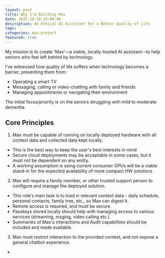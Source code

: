 ```yaml
---
layout: post
title: Why I'm Building Max
date: 2025-10-16 15:09:00
description: An Ethical AI Assistant for a Better Quality of Life
tags:
categories: max-project
featured: true
---
```


My mission is to create 'Max'—a viable, locally-hosted AI assistant—to help seniors who feel left behind by technology.

I've witnessed how quality of life suffers when technology becomes a barrier, preventing them from:
- Operating a smart TV
- Messaging, calling or video-chatting with family and friends
- Managing appointments or navigating their environment

The initial focus/priority is on the seniors struggling with mild to moderate dementia.

## Core Principles

1. Max must be capable of running on locally deployed hardware with all context data and collected data kept locally.
  - This is the best way to keep the user's best interests in mind
  - Secure cloud deployments may be acceptable in some cases, but it must not be dependent on any entity.
  - A working assumption is using current consumer GPUs will be a viable stand-in for the expected availability of more compact HW solutions
2. Max will require a family member, or other trusted support person to configure and manage the deployed solution.
  - This role's main task is to load in relevant context data - daily schedule, personal contacts, family tree, etc., so Max can digest it. 
  - Remote access is required, and must be secure.
  - Passkeys stored locally should help with managing access to various services (streaming, msging, video calling etc.)
  - Summaries of Max's interactions and Audit capabilities should be included and made available.
3. Max must restrict interaction to the provided context, and not expose a general chatbot experience.
  - 